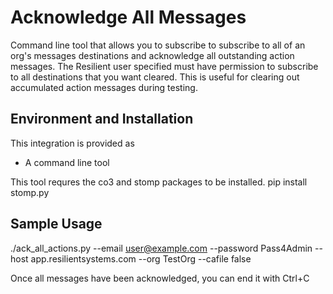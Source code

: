 Acknowledge All Messages
===============

Command line tool that allows you to subscribe to subscribe to all of 
an org's messages destinations and acknowledge all outstanding 
action messages.  The Resilient user specified must have permission
to subscribe to all destinations that you want cleared.  This is useful
for clearing out accumulated action messages during testing.


## Environment and Installation

This integration is provided as
* A command line tool

This tool requres the co3 and stomp packages to be installed.
pip install stomp.py


## Sample Usage

./ack_all_actions.py --email user@example.com --password Pass4Admin --host app.resilientsystems.com --org TestOrg --cafile false


Once all messages have been acknowledged, you can end it with Ctrl+C
